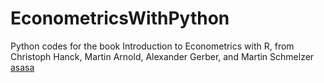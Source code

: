 # EconometricsWithPython
Python codes for the book Introduction to Econometrics with R, from Christoph Hanck, Martin Arnold, Alexander Gerber, and Martin Schmelzer
[asasa](http://www.google.com)
